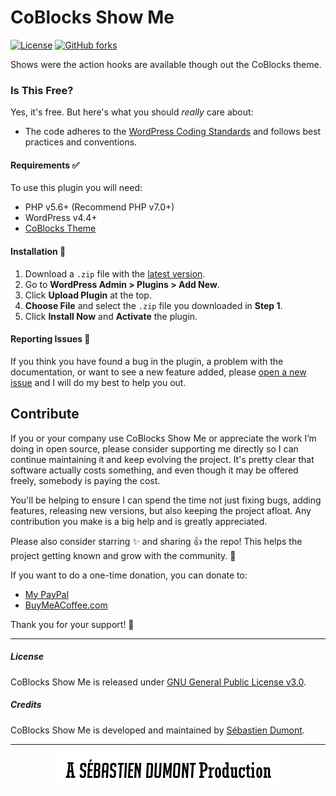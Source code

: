 # CoBlocks Show Me

[![License](https://img.shields.io/badge/license-GPL--3.0%2B-red.svg)](https://github.com/seb86/coblocks-show-me/blob/master/LICENSE.md)
[![GitHub forks](https://img.shields.io/github/forks/seb86/coblocks-show-me.svg?style=flat)](https://github.com/seb86/coblocks-show-me/network)

<!--
Uncomment this if the project is a WordPress plugin available on WordPress.org

**Contributors:** sebd86  
**Tags:**   
**Requires at least:** 4.4  
**Tested up to:** 4.9  
**Requires PHP:** 5.6  
**WC requires at least: 3.2.0  
**WC tested up to: 3.4.4  
**Stable tag:** 1.0.0  
**License:** GPL v2 or later  
-->

Shows were the action hooks are available though out the CoBlocks theme.

<!--
Uncomment this section if the project has a website and social networks.

###### Follow us
💻 [Website](https://sebastiendumont.com) 🐦[Twitter](https://twitter.com/sebd86)
-->


### Is This Free?

Yes, it's free. But here's what you should _really_ care about:

* The code adheres to the [WordPress Coding Standards](https://codex.wordpress.org/WordPress_Coding_Standards) and follows best practices and conventions.

<!-- List other good things about this project. -->


#### Requirements ✅

To use this plugin you will need:

* PHP v5.6+ (Recommend PHP v7.0+)
* WordPress v4.4+
* [CoBlocks Theme](https://github.com/thatplugincompany/coblocks-theme)


#### Installation 💽

<!-- Most projects would be a WordPress plugin or WooCommerce extension so installation instructions would be required. -->

1. Download a `.zip` file with the [latest version](https://github.com/seb86/coblocks-show-me/releases).
2. Go to **WordPress Admin > Plugins > Add New**.
3. Click **Upload Plugin** at the top.
4. **Choose File** and select the `.zip` file you downloaded in **Step 1**.
5. Click **Install Now** and **Activate** the plugin.


#### Reporting Issues 📝

If you think you have found a bug in the plugin, a problem with the documentation, or want to see a new feature added, please [open a new issue](https://github.com/seb86/coblocks-show-me/issues/new) and I will do my best to help you out.


## Contribute

If you or your company use CoBlocks Show Me or appreciate the work I’m doing in open source, please consider supporting me directly so I can continue maintaining it and keep evolving the project. It's pretty clear that software actually costs something, and even though it may be offered freely, somebody is paying the cost.

You'll be helping to ensure I can spend the time not just fixing bugs, adding features, releasing new versions, but also keeping the project afloat. Any contribution you make is a big help and is greatly appreciated.

Please also consider starring ✨ and sharing 👍 the repo! This helps the project getting known and grow with the community. 🙏

If you want to do a one-time donation, you can donate to:
- [My PayPal](https://www.paypal.me/codebreaker)
- [BuyMeACoffee.com](https://www.buymeacoffee.com/sebastien)

<!--
Need to work on how to support monthly donations. Once I have figured it out, share details here.
-->

<!--
Uncomment this part once the project has a least one supporter.
[See all my amazing supports](#supporters) 🌟
-->
<!--
Uncomment this part if you allow code contributions to the project.

If you would like to contribute code to this project then please follow these [contribution guidelines](https://github.com/seb86/coblocks-show-me/blob/master/contributing.md).
-->

Thank you for your support! 🙌


---


##### License

CoBlocks Show Me is released under [GNU General Public License v3.0](http://www.gnu.org/licenses/gpl-3.0.html).


##### Credits

CoBlocks Show Me is developed and maintained by [Sébastien Dumont](https://sebastiendumont.com/about/).

---

<p align="center">
	<img src="https://raw.githubusercontent.com/seb86/my-open-source-readme-template/master/a-sebastien-dumont-production.png" width="353">
</p>
